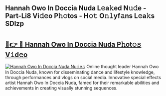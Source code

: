 ## Hannah Owo In Doccia Nuda L𝚎a𝚔ed N𝚞𝚍e - Part-Li8 Vi𝚍𝚎o P𝚑𝚘tos - H𝚘𝚝 O𝚗𝚕yf𝚊ns L𝚎a𝚔s SDIzp

# <h2><a href="http://kf6yj7.oniu.top/?m=Hannah+Owo+In+Doccia+Nuda">🔗👉 🔴 Hannah Owo In Doccia Nuda P𝚑ot𝚘𝚜 V𝚒d𝚎o</a></h2>

[![Hannah Owo In Doccia Nuda Nu𝚍e𝚜](https://i.imgur.com/0qMVB7G.gif)](http://kf6yj7.oniu.top/?m=Hannah+Owo+In+Doccia+Nuda)
Online thought leader Hannah Owo In Doccia Nuda, known for disseminating dance and lifestyle knowledge, through performances and vlogs on social media. Innovative special effects artist Hannah Owo In Doccia Nuda, famed for their remarkable abilities and achievements in creating visually stunning sequences.  
